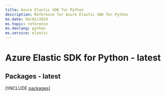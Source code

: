 ```yaml
---
title: Azure Elastic SDK for Python
description: Reference for Azure Elastic SDK for Python
ms.date: 04/01/2024
ms.topic: reference
ms.devlang: python
ms.service: elastic
---
```

# Azure Elastic SDK for Python - latest
## Packages - latest
[!INCLUDE [packages](elastic-index.md)]